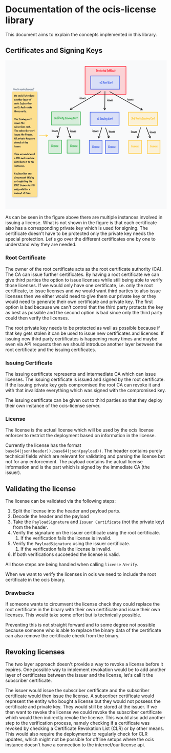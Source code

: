 # Documentation of the ocis-license library

This document aims to explain the concepts implemented in this library.

## Certificates and Signing Keys

![Certificates Concept](certificates_concept.png)

As can be seen in the figure above there are multiple instances involved in issuing a license. What is not shown in the figure is that each certificate also has a corresponding private key which is used for signing. The certificate doesn't have to be protected only the private key needs the special protection. Let's go over the different certificates one by one to understand why they are needed.

### Root Certificate

The owner of the root certificate acts as the root certificate authority (CA). The CA can issue further certificates. By having a root certificate we can give third parties the option to issue licenses while still being able to verify those licenses. 
If we would only have one certificate, i.e. only the root certificate, to issue licenses and we would want third parties to also issue licenses then we either would need to give them our private key or they would need to generate their own certificate and private key. The first option is bad because we can't control that the third party protects the key as best as possible and the second option is bad since only the third party could then verify the licenses.

The root private key needs to be protected as well as possible because if that key gets stolen it can be used to issue new certificates and licenses.
If issuing new third party certificates is happening many times and maybe even via API requests then we should introduce another layer between the root certificate and the issuing certificates.

### Issuing Certificate

The issuing certificate represents and intermediate CA which can issue licenses. The issuing certificate is issued and signed by the root certificate. If the issuing private key gets compromised the root CA can revoke it and with that invalidate everything which was signed with the compromised key.

The issuing certificate can be given out to third parties so that they deploy their own instance of the ocis-license server.

### License

The license is the actual license which will be used by the ocis license enforcer to restrict the deployment based on information in the license.

Currently the license has the format `base64(json(header)).base64(json(payload))`. The header contains purely technical fields which are relevant for validating and parsing the license but not for any enforcement. The payload contains the actual license information and is the part which is signed by the immediate CA (the issuer).

## Validating the license

The license can be validated via the following steps:

1. Split the license into the header and payload parts.
1. Decode the header and the payload
1. Take the `PayloadSignature` and `Issuer Certificate` (not the private key) from the header.
1. Verify the signature on the issuer certificate using the root certificate.
	1. If the verification fails the license is invalid.
1. Verify the `PayloadSignature` using the issuer certificate.
	1. If the verification fails the license is invalid.
1. If both verifications succeeded the license is valid.

All those steps are being handled when calling `license.Verify`.

When we want to verify the licenses in ocis we need to include the root certificate in the ocis binary.

### Drawbacks

If someone wants to circumvent the license check they could replace the root certificate in the binary with their own certificate and issue their own licenses. This would take some effort but is technically possible. 

Preventing this is not straight forward and to some degree not possible because someone who is able to replace the binary data of the certificate can also remove the certificate check from the binary.

## Revoking licenses

The two layer approach doesn't provide a way to revoke a license before it expires. One possible way to implement revokation would be to add another layer of certificates between the issuer and the license, let's call it the subscriber certificate.

The issuer would issue the subscriber certificate and the subscriber certificate would then issue the license. A subscriber certificate would represent the entity who bought a license but they would not possess the certificate and private key. They would still be stored at the issuer.
If we then want to revoke the license we could revoke the subscriber certificate which would then indirectly revoke the license.
This would also add another step to the verification process, namely checking if a certificate was revoked by checking a Certificate Revokation List (CLR) or by other means. This would also require the deployments to regularly check for CLR updates, which might not be possible for offline setups where the ocis instance doesn't have a connection to the internet/our license api.